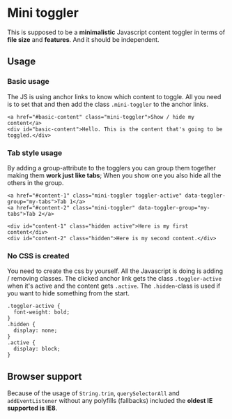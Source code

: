 # Mini toggler
This is supposed to be a __minimalistic__ Javascript content toggler in terms of __file size__ and __features__. And it should be independent.

## Usage
### Basic usage
The JS is using anchor links to know which content to toggle. All you need is to set that and then add the class `.mini-toggler` to the anchor links.

    <a href="#basic-content" class="mini-toggler">Show / hide my content</a>
    <div id="basic-content">Hello. This is the content that's going to be toggled.</div>

### Tab style usage
By adding a group-attribute to the togglers you can group them together making them __work just like tabs__; When you show one you also hide all the others in the group.

    <a href="#content-1" class="mini-toggler toggler-active" data-toggler-group="my-tabs">Tab 1</a>
    <a href="#content-2" class="mini-toggler" data-toggler-group="my-tabs">Tab 2</a>

    <div id="content-1" class="hidden active">Here is my first content</div>
    <div id="content-2" class="hidden">Here is my second content.</div>

### No CSS is created
You need to create the css by yourself. All the Javascript is doing is adding / removing classes. The clicked anchor link gets the class `.toggler-active` when it's active and the content gets `.active`. The `.hidden`-class is used if you want to hide something from the start.
  
    .toggler-active {
      font-weight: bold;
    }
    .hidden {
      display: none;
    }
    .active {
      display: block;
    }
    

## Browser support
Because of the usage of `String.trim`, `querySelectorAll` and `addEventListener` without any polyfills (fallbacks) included the __oldest IE supported is IE8__.
